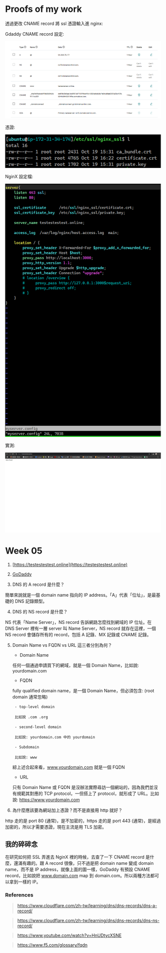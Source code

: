 # Proofs of my work

透過更改 CNAME record 將 ssl 憑證輸入進 nginx:

Gdaddy CNAME record 設定:

![image4](https://github.com/bscny/git-practice/blob/main/assets/images/week_05/5-4.png)

憑證:

![image3](https://github.com/bscny/git-practice/blob/main/assets/images/week_05/5-3.png)


NginX 設定檔:

![image1](https://github.com/bscny/git-practice/blob/main/assets/images/week_05/5-1.png)

實測:

![image2](https://github.com/bscny/git-practice/blob/main/assets/images/week_05/5-2.png)


# Week 05

1. [https://testestestest.online](https://testestestest.online)

2. [GoDaddy](https://tw.godaddy.com)

3. DNS 的 A record 是什麼？

簡單來說就是一個 domain name 指向的 IP address。「A」代表「位址」，是最基礎的 DNS 記錄類型。

4. DNS 的 NS record 是什麼？

NS 代表「Name Server」，NS record 告訴網路怎麼找到網域的 IP 位址。在 DNS Server 裡有一層 server 叫 Name Server，NS record 就存在這裡，一個 NS record 會儲存所有的 record，包括 A 記錄、MX 記錄或 CNAME 記錄。

5. Domain Name vs FQDN vs URL 這三者分別為何？
    - Domain Name

    任何一個通過申請買下的網域，就是一個 Domain Name，比如說: yourdomain.com

    - FQDN
    
    fully qualified domain name，是一個 Domain Name，但必須包含: (root domain 通常忽略)
        
        - top-level domain
                
        比如說 .com .org
            
        - second-level domain
                
        比如說: yourdomain.com 中的 yourdomain
        
        - Subdomain
                
        比如說: www
        
    綜上述合起來看，www.yourdomain.com 就是一個 FQDN
    
    - URL

    只有 Domain Name 或 FQDN 是沒辦法實際尋訪一個網站的，因為我們並沒有規範其對應的 TCP protocol，一但搭上了 protocol，就形成了 URL。比如說: https://www.yourdomain.com

6. 為什麼應該要為網站加上憑證？而不是直接用 http 就好？

http 走的是 port 80 (通常)，是不加密的，https 走的是 port 443 (通常)，是經過加密的，所以才需要憑證，現在主流是用 TLS 加密。

## 我的碎碎念

在研究如何把 SSL 弄進去 NginX 裡的時候，去查了一下 CNAME record 是什麼，還滿有趣的。跟 A record 很像，只不過是把 domain name 變成 domain name，而不是 IP address，就像上面的圖一樣，GoDaddy 有預設 CNAME record，比如說把 www.domain.com map 到 domain.com。所以兩種方法都可以拿到一樣的 IP。

### References

> https://www.cloudflare.com/zh-tw/learning/dns/dns-records/dns-a-record/

> https://www.cloudflare.com/zh-tw/learning/dns/dns-records/dns-ns-record/

> https://www.youtube.com/watch?v=HnUDtycXSNE

> https://www.f5.com/glossary/fqdn
